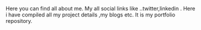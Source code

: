 Here you can find all about me.
My all social links like ..twitter,linkedin .
Here i have compiled all my project details ,my blogs etc.
It is my portfolio repository.
